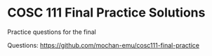 # COSC 111 Final Practice Solutions

Practice questions for the final

Questions:
https://github.com/mochan-emu/cosc111-final-practice
